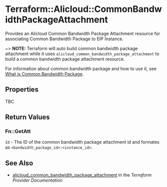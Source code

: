 # Terraform::Alicloud::CommonBandwidthPackageAttachment

Provides an Alicloud Common Bandwidth Package Attachment resource for associating Common Bandwidth Package to EIP Instance.

~> **NOTE:** Terraform will auto build common bandwidth package attachment while it uses `alicloud_common_bandwidth_package_attachment` to build a common bandwidth package attachment resource.

For information about common bandwidth package and how to use it, see [What is Common Bandwidth Package](https://www.alibabacloud.com/help/product/55092.htm).

## Properties

TBC

## Return Values

### Fn::GetAtt

`Id` - The ID of the common bandwidth package attachment id and formates as `<bandwidth_package_id>:<instance_id>`.

## See Also

* [alicloud_common_bandwidth_package_attachment](https://www.terraform.io/docs/providers/alicloud/r/common_bandwidth_package_attachment.html) in the _Terraform Provider Documentation_